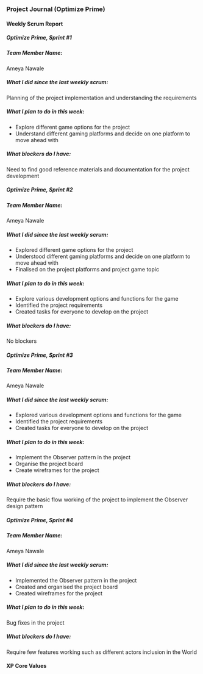 ### Project Journal (Optimize Prime)

#### Weekly Scrum Report

##### Optimize Prime, Sprint #1

##### Team Member Name:
Ameya Nawale

##### What I did since the last weekly scrum:
Planning of the project implementation and understanding the requirements

##### What I plan to do in this week:
* Explore different game options for the project
* Understand different gaming platforms and decide on one platform to move ahead with

##### What blockers do I have:
Need to find good reference materials and documentation for the project development


##### Optimize Prime, Sprint #2

##### Team Member Name:
Ameya Nawale

##### What I did since the last weekly scrum:
* Explored different game options for the project
* Understood different gaming platforms and decide on one platform to move ahead with
* Finalised on the project platforms and project game topic

##### What I plan to do in this week:
* Explore various development options and functions for the game
* Identified the project requirements
* Created tasks for everyone to develop on the project

##### What blockers do I have:
No blockers

##### Optimize Prime, Sprint #3

##### Team Member Name:
Ameya Nawale

##### What I did since the last weekly scrum:
* Explored various development options and functions for the game
* Identified the project requirements
* Created tasks for everyone to develop on the project

##### What I plan to do in this week:
* Implement the Observer pattern in the project
* Organise the project board
* Create wireframes for the project

##### What blockers do I have:
Require the basic flow working of the project to implement the Observer design pattern


##### Optimize Prime, Sprint #4

##### Team Member Name:
Ameya Nawale

##### What I did since the last weekly scrum:
* Implemented the Observer pattern in the project
* Created and organised the project board
* Created wireframes for the project

##### What I plan to do in this week:
Bug fixes in the project

##### What blockers do I have:
Require few features working such as different actors inclusion in the World




#### XP Core Values
